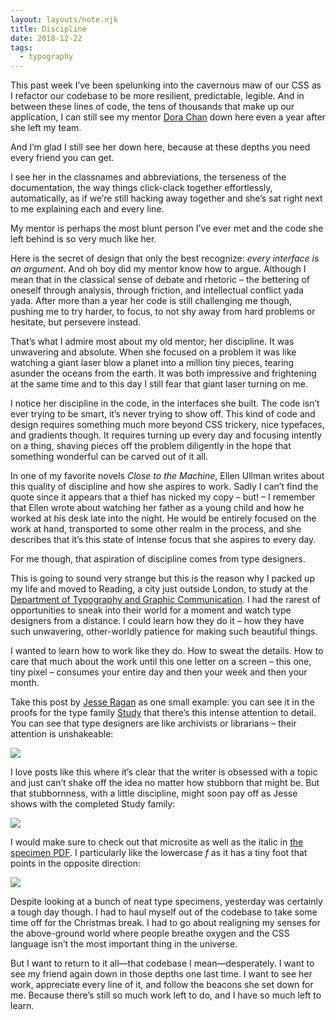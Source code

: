 ```yaml
---
layout: layouts/note.njk
title: Discipline
date: 2018-12-22
tags:
  - typography
---
```


This past week I’ve been spelunking into the cavernous maw of our CSS as I refactor our codebase to be more resilient, predictable, legible. And in between these lines of code, the tens of thousands that make up our application, I can still see my mentor [Dora Chan](https://twitter.com/doralchan?lang=en) down here even a year after she left my team.

And I’m glad I still see her down here, because at these depths you need every friend you can get.

I see her in the classnames and abbreviations, the terseness of the documentation, the way things click-clack together effortlessly, automatically, as if we’re still hacking away together and she’s sat right next to me explaining each and every line.

My mentor is perhaps the most blunt person I’ve ever met and the code she left behind is so very much like her.

Here is the secret of design that only the best recognize: _every interface is an argument_. And oh boy did my mentor know how to argue. Although I mean that in the classical sense of debate and rhetoric – the bettering of oneself through analysis, through friction, and intellectual conflict yada yada. After more than a year her code is still challenging me though, pushing me to try harder, to focus, to not shy away from hard problems or hesitate, but persevere instead.

That’s what I admire most about my old mentor; her discipline. It was unwavering and absolute. When she focused on a problem it was like watching a giant laser blow a planet into a million tiny pieces, tearing asunder the oceans from the earth. It was both impressive and frightening at the same time and to this day I still fear that giant laser turning on me.

I notice her discipline in the code, in the interfaces she built. The code isn’t ever trying to be smart, it’s never trying to show off. This kind of code and design requires something much more beyond CSS trickery, nice typefaces, and gradients though. It requires turning up every day and focusing intently on a thing, shaving pieces off the problem diligently in the hope that something wonderful can be carved out of it all.

In one of my favorite novels _Close to the Machine_, Ellen Ullman writes about this quality of discipline and how she aspires to work. Sadly I can’t find the quote since it appears that a thief has nicked my copy – but! – I remember that Ellen wrote about watching her father as a young child and how he worked at his desk late into the night. He would be entirely focused on the work at hand, transported to some other realm in the process, and she describes that it’s this state of intense focus that she aspires to every day.

For me though, that aspiration of discipline comes from type designers.

This is going to sound very strange but this is the reason why I packed up my life and moved to Reading, a city just outside London, to study at the [Department of Typography and Graphic Communication](http://www.reading.ac.uk/typography/). I had the rarest of opportunities to sneak into their world for a moment and watch type designers from a distance. I could learn how they do it – how they have such unwavering, other-worldly patience for making such beautiful things.

I wanted to learn how to work like they do. How to sweat the details. How to care that much about the work until this one letter on a screen – this one, tiny pixel – consumes your entire day and then your week and then your month.

Take this post by [Jesse Ragan](https://xyztype.com/news/posts/design-notes-study) as one small example: you can see it in the proofs for the type family [Study](https://xyztype.com/fonts/study) that there’s this intense attention to detail. You can see that type designers are like archivists or librarians – their attention is unshakeable:

![](https://buttondown.s3.us-west-2.amazonaws.com/images/18f9a15c-647e-4a16-8ad8-684f3f3ca2e4.jpg)

I love posts like this where it’s clear that the writer is obsessed with a topic and just can’t shake off the idea no matter how stubborn that might be. But that stubbornness, with a little discipline, might soon pay off as Jesse shows with the completed Study family:

![](https://buttondown.s3.us-west-2.amazonaws.com/images/21a777ba-0164-4ea6-bf02-6b75e7bb3746.png)

I would make sure to check out that microsite as well as the italic in [the specimen PDF](https://xyztype.com/uploads/600006/1542260645355/XYZ_Type_Study.pdf). I particularly like the lowercase _f_ as it has a tiny foot that points in the opposite direction:

![](https://buttondown.s3.us-west-2.amazonaws.com/images/1c89301f-6693-48c1-bb10-8e6a8c74a0ff.png)

Despite looking at a bunch of neat type specimens, yesterday was certainly a tough day though. I had to haul myself out of the codebase to take some time off for the Christmas break. I had to go about realigning my senses for the above-ground world where people breathe oxygen and the CSS language isn’t the most important thing in the universe.

But I want to return to it all—that codebase I mean—desperately. I want to see my friend again down in those depths one last time. I want to see her work, appreciate every line of it, and follow the beacons she set down for me. Because there’s still so much work left to do, and I have so much left to learn.
